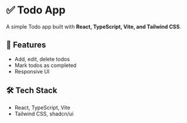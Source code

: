 # ✅ Todo App

A simple Todo app built with **React, TypeScript, Vite, and Tailwind CSS**.

## 🚀 Features
- Add, edit, delete todos  
- Mark todos as completed  
- Responsive UI  

## 🛠️ Tech Stack
- React, TypeScript, Vite  
- Tailwind CSS, shadcn/ui  

